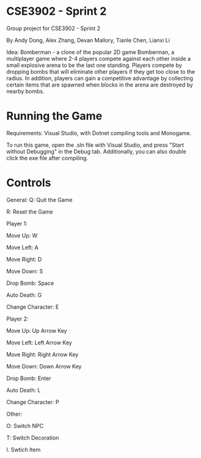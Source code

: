 # CSE3902 - Sprint 2
Group project for CSE3902 - Sprint 2

By Andy Dong, Alex Zhang, Devan Mallory, Tianle Chen, Lianxi Li


Idea: Bomberman - a clone of the popular 2D game Bomberman, a multiplayer game where 2-4 players compete against each other inside a small explosive arena to be the last one standing. Players compete by dropping bombs that will eliminate other players if they get too close to the radius. In addition, players can gain a competitive advantage by collecting certain items that are spawned when blocks in the arena are destroyed by nearby bombs.


# Running the Game
Requirements: Visual Studio, with Dotnet compiling tools and Monogame. 


To run this game, open the .sln file with Visual Studio, and press "Start without Debugging" in the Debug tab. Additionally, you can also double click the exe file after compiling.  

# Controls

General:
  Q: Quit the Game
  
  R: Reset the Game

Player 1: 

  Move Up: W
  
  Move Left: A
  
  Move Right: D
  
  Move Down: S

  Drop Bomb: Space

  Auto Death: G

  Change Character: E

Player 2:

  Move Up: Up Arrow Key
  
  Move Left: Left Arrow Key
  
  Move Right: Right Arrow Key
  
  Move Down: Down Arrow Key

  Drop Bomb: Enter

  Auto Death: L

  Change Character: P

Other:

  O: Switch NPC
  
  T: Switch Decoration
  
  I. Swtich Item
  
  
  
  
  
  
  
